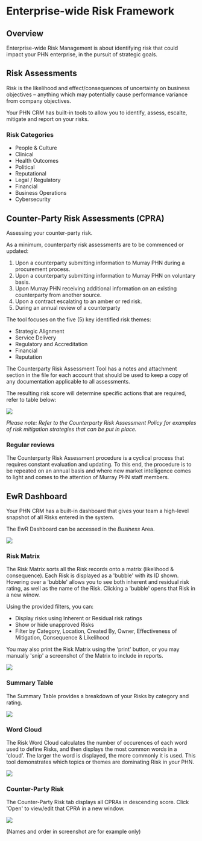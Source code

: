 # Enterprise-wide Risk Framework

## Overview

Enterprise-wide Risk Management is about identifying risk that could impact your PHN enterprise, in the pursuit of strategic goals​.

## Risk Assessments

Risk is the likelihood and effect/consequences of uncertainty on business objectives – anything which may potentially cause performance variance from company objectives.

Your PHN CRM has built-in tools to allow you to identify, assess, escalte, mitigate and report on your risks.

### Risk Categories

- People & Culture​
- Clinical​
- Health Outcomes​
- Political​
- Reputational​
- Legal / Regulatory​
- Financial​
- Business Operations​
- Cybersecurity

## Counter-Party Risk Assessments (CPRA)

Assessing your counter-party risk.

As a minimum, counterparty risk assessments are to be commenced or updated:

1. Upon a counterparty submitting information to Murray PHN during a procurement process.
2. Upon a counterparty submitting information to Murray PHN on voluntary basis.
3. Upon Murray PHN receiving additional information on an existing counterparty from another
source.
4. Upon a contract escalating to an amber or red risk.
5. During an annual review of a counterparty

The tool focuses on the five (5) key identified risk themes:

- Strategic Alignment
- Service Delivery
- Regulatory and Accreditation
- Financial
- Reputation

The Counterparty Risk Assessment Tool has a notes and attachment section in the file for each account that should be used to keep a copy of any documentation applicable to all assessments.

The resulting risk score will determine specific actions that are required, refer to table below:

<img src="/images/cpra_score_classification.png" />

_Please note: Refer to the Counterparty Risk Assessment Policy for examples of risk mitigation strategies that can be put in place._

### Regular reviews

The Counterparty Risk Assessment procedure is a cyclical process that requires constant evaluation
and updating. To this end, the procedure is to be repeated on an annual basis and where new market
intelligence comes to light and comes to the attention of Murray PHN staff members. 

## EwR Dashboard

Your PHN CRM has a built-in dashboard that gives your team a high-level snapshot of all Risks entered in the system.

The EwR Dashboard can be accessed in the _Business_ Area.

<img src="/gifs/ewr_location.gif" />

### Risk Matrix

The Risk Matrix sorts all the Risk records onto a matrix (likelihood & consequence). Each Risk is displayed as a 'bubble' with its ID shown. Hovering over a 'bubble' allows you to see both inherent and residual risk rating, as well as the name of the Risk. Clicking a 'bubble' opens that Risk in a new winow.

Using the provided filters, you can:

- Display risks using Inherent or Residual risk ratings
- Show or hide unapproved Risks
- Filter by Category, Location, Created By, Owner, Effectiveness of Mitigation, Consequence & Likelihood

You may also print the Risk Matrix using the 'print' button, or you may manually 'snip' a screenshot of the Matrix to include in reports.

<img src="/gifs/risk_matrix.gif" />

### Summary Table

The Summary Table provides a breakdown of your Risks by category and rating.

<img src="/images/risk_summary_table.png" />

### Word Cloud

The Risk Word Cloud calculates the number of occurences of each word used to define Risks, and then displays the most common words in a 'cloud'. The larger the word is displayed, the more commonly it is used. This tool demonstrates which topics or themes are dominating Risk in your PHN.

<img src="/images/risk_word_cloud.png" />

### Counter-Party Risk

The Counter-Party Risk tab displays all CPRAs in descending score. Click 'Open' to view/edit that CPRA in a new window.

<img src="/images/cpra_table.png" />
<p class="helpblock">(Names and order in screenshot are for example only)</p>